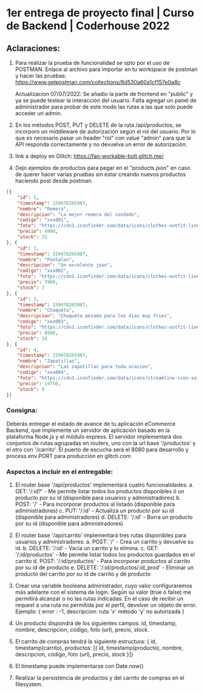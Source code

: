 # 1er entrega de proyecto final | Curso de Backend | Coderhouse 2022

## Aclaraciones:
1) Para realizar la prueba de funcionalidad se opto por el uso de POSTMAN.
    Enlace al archivo para importar en tu workspace de postman y hacer las pruebas: https://www.getpostman.com/collections/8d530a60a1cf157e0a8c

    Actualizacion 07/07/2022: Se añadio la parte de frontend en "public" y ya se puede testear la interacción del usuario. Falta agregar un panel de administrador para probar de este modo las rutas a las que solo puede acceder un admin.

2) En los métodos POST, PUT y DELETE de la ruta /api/productos, se incorporo un middleware de autorización según el rol del usuario. Por lo que es necesario pasar un header "rol" con value "admin" para que la API responda correctamente y no devuelva un error de autorización.

3) link a deploy en Glitch: https://fan-workable-bolt.glitch.me/

4) Dejo ejemplos de productos para pegar en el "products.json" en caso de querer hacer varias pruebas sin estar creando nuevos productos haciendo post desde postman.

```json
[{
    "id": 1,
    "timestamp": 159478265987,
    "nombre": "Remera",
    "descripcion": "La mejor remera del condado",
    "codigo": "xxx001",
    "foto": "https://cdn1.iconfinder.com/data/icons/clothes-outfit-line-shop-aholic/512/T-Shirt-512.png",
    "precio": 4900,
    "stock": 23
}, {
    "id": 2,
    "timestamp": 159478265987,
    "nombre": "Pantalon",
    "descripcion": "Un excelente jean",
    "codigo": "xxx002",
    "foto": "https://cdn1.iconfinder.com/data/icons/clothes-outfit-line-shop-aholic/512/Jeans-256.png",
    "precio": 7900,
    "stock": 7
}, {
    "id": 3,
    "timestamp": 159478265987,
    "nombre": "Chaqueta",
    "descripcion": "Chaqueta pesada para los dias muy frios",
    "codigo": "xxx003",
    "foto": "https://cdn1.iconfinder.com/data/icons/clothes-outfit-line-shop-aholic/512/Jacket-256.png",
    "precio": 8500,
    "stock": 14
}, {
    "id": 4,
    "timestamp": 159478265987,
    "nombre": "Zapatillas",
    "descripcion": "Las zapatillas para toda ocasion",
    "codigo": "xxx004",
    "foto": "https://cdn3.iconfinder.com/data/icons/streamline-icon-set-free-pack/48/Streamline-11-256.png",
    "precio": 19750,
    "stock": 9
}]
```

### Consigna:
Deberás entregar el estado de avance de tu aplicación eCommerce Backend, que implemente un servidor de aplicación basado en la plataforma Node.js y el módulo express. El servidor implementará dos conjuntos de rutas agrupadas en routers, uno con la url base '/productos' y el otro con '/carrito'. El puerto de escucha será el 8080 para desarrollo y process.env.PORT para producción en glitch.com

### Aspectos a incluir en el entregable: 
1) El router base '/api/productos' implementará cuatro funcionalidades:
    a. GET: '/:id?' - Me permite listar todos los productos disponibles ó un producto por su id (disponible para usuarios y administradores)
    b. POST: '/' - Para incorporar productos al listado (disponible para administradores)
    c. PUT: '/:id' - Actualiza un producto por su id (disponible para administradores)
    d. DELETE: '/:id' - Borra un producto por su id (disponible para administradores)

2) El router base '/api/carrito' implementará tres rutas disponibles para usuarios y administradores:
    a. POST: '/' - Crea un carrito y devuelve su id.
    b. DELETE: '/:id' - Vacía un carrito y lo elimina.
    c. GET: '/:id/productos' - Me permite listar todos los productos guardados en el carrito
    d. POST: '/:id/productos' - Para incorporar productos al carrito por su id de producto
    e. DELETE: '/:id/productos/:id_prod' - Eliminar un producto del carrito por su id de carrito y de producto

3) Crear una variable booleana administrador, cuyo valor configuraremos más adelante con el sistema de login. Según su valor (true ó false) me permitirá alcanzar o no las rutas indicadas. En el caso de recibir un request a una ruta no permitida por el perfil, devolver un objeto de error. Ejemplo: { error : -1, descripcion: ruta 'x' método 'y' no autorizada }

5) Un producto dispondrá de los siguientes campos:  id, timestamp, nombre, descripcion, código, foto (url), precio, stock.

6) El carrito de compras tendrá la siguiente estructura: { id, timestamp(carrito), productos: [{ id, timestamp(producto), nombre, descripcion, código, foto (url), precio, stock }]}

7) El timestamp puede implementarse con Date.now()

8) Realizar la persistencia de productos y del carrito de compras en el filesystem.